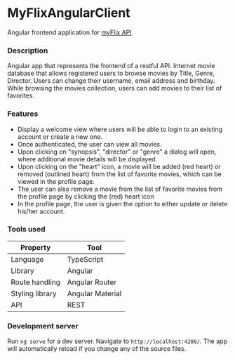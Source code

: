 # MyFlixAngularClient

<p>Angular frontend application for <a href="https://github.com/JBorchers/movie_api">myFlix API</a></p>

### Description

Angular app that represents the frontend of a restful API. Internet movie database that allows registered users to browse movies by Title, Genre, Director. Users can change their username, email address and birthday. While browsing the movies collection, users can add movies to their list of favorites.

### Features

<ul>
  <li>Display a welcome view where users will be able to login to an existing account or create a new one.</li>
<li>Once authenticated, the user can view all movies.</li>
<li>Upon clicking on "synopsis", "director" or "genre" a dialog will open, where additional movie details will be displayed.</li>
<li>Upon clicking on the "heart" icon, a movie will be added (red heart) or removed (outlined heart) from the list of favorite movies, which can be viewed in the profile page.</li>
<li>The user can also remove a movie from the list of favorite movies from the profile page by clicking the (red) heart icon</li>
<li>In the profile page, the user is given the option to either update or delete his/her account.</li>
</ul>

### Tools used

| Property          | Tool       |
| ----------------- | ---------- |
| Language          | TypeScript |
| Library           | Angular    |
| Route handling    | Angular Router      |
| Styling library   | Angular Material  |
| API               | REST       |

### Development server

Run `ng serve` for a dev server. Navigate to `http://localhost:4200/`. The app will automatically reload if you change any of the source files.


